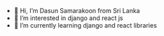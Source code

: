 - 👋 Hi, I’m Dasun Samarakoon from Sri Lanka
- 👀 I’m interested in django and react js
- 🌱 I’m currently learning django and react libraries
